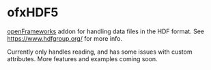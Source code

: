 # ofxHDF5

[openFrameworks](http://openframeworks.cc/) addon for handling data files in the HDF format. See https://www.hdfgroup.org/ for more info.

Currently only handles reading, and has some issues with custom attributes. More features and examples coming soon.
